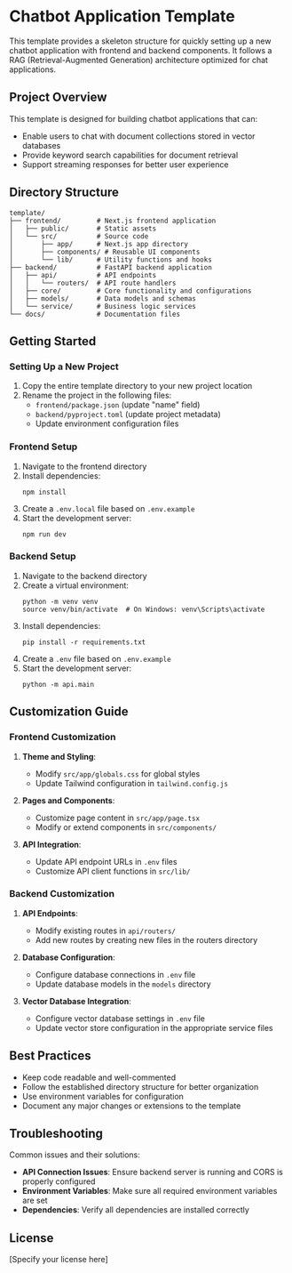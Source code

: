 # Chatbot Application Template

This template provides a skeleton structure for quickly setting up a new chatbot application with frontend and backend components. It follows a RAG (Retrieval-Augmented Generation) architecture optimized for chat applications.

## Project Overview

This template is designed for building chatbot applications that can:
- Enable users to chat with document collections stored in vector databases
- Provide keyword search capabilities for document retrieval
- Support streaming responses for better user experience

## Directory Structure

```
template/
├── frontend/         # Next.js frontend application
│   ├── public/       # Static assets
│   └── src/          # Source code
│       ├── app/      # Next.js app directory
│       ├── components/ # Reusable UI components
│       └── lib/      # Utility functions and hooks
├── backend/          # FastAPI backend application
│   ├── api/          # API endpoints
│   │   └── routers/  # API route handlers
│   ├── core/         # Core functionality and configurations
│   ├── models/       # Data models and schemas
│   └── service/      # Business logic services
└── docs/             # Documentation files
```

## Getting Started

### Setting Up a New Project

1. Copy the entire template directory to your new project location
2. Rename the project in the following files:
   - `frontend/package.json` (update "name" field)
   - `backend/pyproject.toml` (update project metadata)
   - Update environment configuration files

### Frontend Setup

1. Navigate to the frontend directory
2. Install dependencies:
   ```
   npm install
   ```
3. Create a `.env.local` file based on `.env.example`
4. Start the development server:
   ```
   npm run dev
   ```

### Backend Setup

1. Navigate to the backend directory
2. Create a virtual environment:
   ```
   python -m venv venv
   source venv/bin/activate  # On Windows: venv\Scripts\activate
   ```
3. Install dependencies:
   ```
   pip install -r requirements.txt
   ```
4. Create a `.env` file based on `.env.example`
5. Start the development server:
   ```
   python -m api.main
   ```

## Customization Guide

### Frontend Customization

1. **Theme and Styling**:
   - Modify `src/app/globals.css` for global styles
   - Update Tailwind configuration in `tailwind.config.js`

2. **Pages and Components**:
   - Customize page content in `src/app/page.tsx`
   - Modify or extend components in `src/components/`

3. **API Integration**:
   - Update API endpoint URLs in `.env` files
   - Customize API client functions in `src/lib/`

### Backend Customization

1. **API Endpoints**:
   - Modify existing routes in `api/routers/`
   - Add new routes by creating new files in the routers directory

2. **Database Configuration**:
   - Configure database connections in `.env` file
   - Update database models in the `models` directory

3. **Vector Database Integration**:
   - Configure vector database settings in `.env` file
   - Update vector store configuration in the appropriate service files

## Best Practices

- Keep code readable and well-commented
- Follow the established directory structure for better organization
- Use environment variables for configuration
- Document any major changes or extensions to the template

## Troubleshooting

Common issues and their solutions:

- **API Connection Issues**: Ensure backend server is running and CORS is properly configured
- **Environment Variables**: Make sure all required environment variables are set
- **Dependencies**: Verify all dependencies are installed correctly

## License

[Specify your license here] 